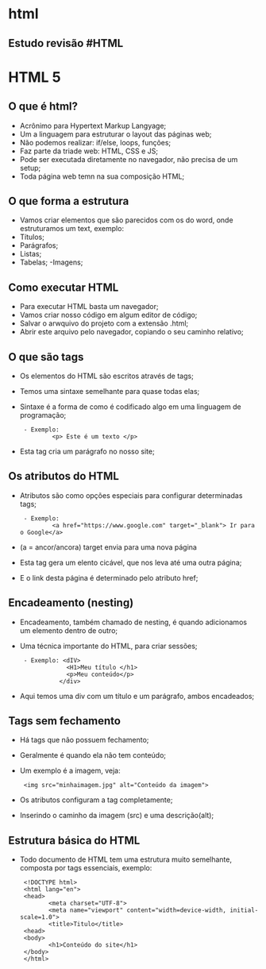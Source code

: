 # html
## Estudo revisão #HTML
# HTML 5
## O que é html?
- Acrônimo para Hypertext Markup Langyage;
- Um a linguagem para estruturar o layout das páginas web;
- Não podemos realizar: if/else, loops, funções;
- Faz parte da triade web: HTML, CSS e JS;
- Pode ser executada diretamente no navegador, não precisa de um setup;
- Toda página web temn na sua composição HTML;
## O que forma a estrutura
- Vamos criar elementos que são parecidos com os do word, onde estruturamos um text, exemplo:
- Títulos;
- Parágrafos;
- Listas;
- Tabelas;
-Imagens;
## Como executar HTML
- Para executar HTML basta um navegador;
- Vamos criar nosso código em algum editor de código;
- Salvar o arwquivo do projeto com a extensão .html;
- Abrir este arquivo pelo navegador, copiando o seu caminho relativo;
## O que são tags
- Os elementos do HTML são escritos através de tags;
- Temos uma sintaxe semelhante para quase todas elas;
- Sintaxe é a forma de como é codificado algo em uma linguagem de programação;

       - Exemplo:
               <p> Este é um texto </p>

- Esta tag cria um parágrafo no nosso site;
## Os atributos do HTML
- Atributos são como opções especiais para configurar determinadas tags;

       - Exemplo: 
               <a href="https://www.google.com" target="_blank"> Ir para o Google</a>
               
-  (a = ancor/ancora) target envia para uma nova página
- Esta tag gera um elento cicável, que nos leva até uma outra página;
- E o link desta página é determinado pelo atributo href;
## Encadeamento (nesting)
- Encadeamento, também chamado de nesting, é quando adicionamos um elemento dentro de outro;
- Uma técnica importante do HTML, para criar sessões;
 
       - Exemplo: <dIV>
                   <H1>Meu título </h1>    
                   <p>Meu conteúdo</p>   
                 </div>

- Aqui temos uma div com um título e um parágrafo, ambos encadeados;
## Tags sem fechamento
- Há tags que não possuem fechamento;
- Geralmente é quando ela não tem conteúdo;
- Um exemplo é a imagem, veja:

       <img src="minhaimagem.jpg" alt="Conteúdo da imagem">
- Os atributos configuram a tag completamente;
- Inserindo o caminho da imagem (src) e uma descrição(alt);
## Estrutura básica do HTML
- Todo documento de HTML tem uma estrutura muito semelhante, composta por tags essenciais, exemplo:

       <!DOCTYPE html>
       <html lang="en">
       <head>
              <meta charset="UTF-8">
              <meta name="viewport" content="width=device-width, initial-scale=1.0">
              <title>Titulo</title>
       <head>
       <body>
              <h1>Conteúdo do site</h1>
       </body>
       </html>
       
       
